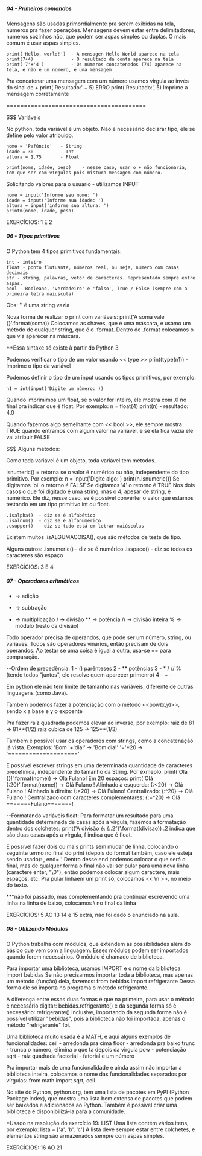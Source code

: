 ##### 04 - Primeiros comandos
Mensagens são usadas primordialmente pra serem exibidas na tela, números pra fazer operações. Mensagens devem estar entre delimitadores, numeros sozinhos não, que podem ser aspas simples ou duplas. O mais comum é usar aspas simples.

    print('Hello, world!')  - A mensagen Hello World aparece na tela
    print(7+4)              - O resultado da conta aparece na tela
    print('7'+'4')          - Os números concatenados (74) aparece na tela, e não é um número, é uma mensagem

Pra concatenar uma mensagem com um número usamos vírgula ao invés do sinal de +
    print('Resultado:' + 5)        ERRO
    print('Resultado:', 5)         Imprime a mensagem corretamente

========================================

$$$ Variáveis

No python, toda variável é um objeto. Não é necessário declarar tipo, ele se define pelo valor atribuido.

    nome = 'Pafúncio'   - String
    idade = 30          - Int
    altura = 1.75       - Float

    print(nome, idade, peso)    - nesse caso, usar o + não funcionaria, tem que ser com vírgulas pois mistura mensagem com número.


Solicitando valores para o usuário - utilizamos INPUT

    nome = input('Informe seu nome: ')
    idade = input('Informe sua idade: ')
    altura = input('informe sua altura: ')
    printm(nome, idade, peso)


EXERCÍCIOS: 1 E 2

##### 06 - Tipos primitivos

O Python tem 4 tipos primitivos fundamentais:

    int - inteiro
    float - ponto flutuante, números real, ou seja, número com casas decimais
    str - string, palavras, vetor de caracteres. Representado sempre entre aspas.
    bool - Booleano, 'verdadeiro' e 'falso', True / False (sempre com a primeira letra maiuscula)

Obs: '' é uma string vazia

Nova forma de realizar o print com variáveis:
    print('A soma vale {}'.format(soma))
Colocamos as chaves, que é uma máscara, e usamo um método de qualquer string, que é o .format. Dentro de .format colocamos o que via aparecer na máscara.

**Essa sintaxe só existe à partir do Python 3


Podemos verificar o tipo de um valor usando << type >>
    print(type(n1)) - Imprime o tipo da variável

Podemos definir o tipo de um input usando os tipos primitivos, por exemplo:

    n1 = int(input('Digite um número: ))

Quando imprimimos um float, se o valor for inteiro, ele mostra com .0 no final pra indicar que é float. Por exemplo:
    n = float(4)
    print(n)        - resultado: 4.0

Quando fazemos algo semelhante com << bool >>, ele sempre mostra TRUE quando entramos com algum valor na variável, e se ela fica vazia ele vai atribuir FALSE


$$$ Alguns métodos:

Como toda variável é um objeto, toda variável tem métodos.

isnumeric() = retorna se o valor é numérico ou não, independente do tipo primitivo. Por exemplo:
    n = input('Digite algo: )
    print(n.isnumeric())
Se digitamos 'oi' o retorno é FALSE
Se digitamos '4' o retorno é TRUE
Nos dois casos o que foi digitado é uma string, mas o 4, apesar de string, é numérico. Ele diz, nesse caso, se é possível converter o valor que estamos testando em um tipo primitivo int ou float.

    .isalpha()  - diz se é alfabético
    .isalnum()  - diz se é alfanumérico
    .usupper()  - diz se tudo está em letrar maiúsculas
Existem muitos .isALGUMACOISA(), que são métodos de teste de tipo.

Alguns outros:
    .isnumeric()    - diz se é numérico
    .isspace()      - diz se todos os caracteres são espaço


EXERCÍCIOS: 3 E 4

##### 07 - Operadores aritméticos

+ → adição
- → subtração
* → multiplicação
/ → divisão
** → potência
// → divisão inteira
% → módulo (resto da divisão)

Todo operador precisa de operandos, que pode ser um número, string, ou variáves.
Todos são operadores vinários, então precisam de dois operandos.
Ao testar se uma coisa é igual a outra, usa-se == para comparação.

--Ordem de precedência:
1 - () parênteses
2 - ** potências
3 - * / // % (tendo todos "juntos", ele resolve quem aparecer primenro)
4 - + -

Em python ele não tem limite de tamanho nas variáveis, diferente de outras linguagens (como Java).

Também podemos fazer a potenciação com o método <<pow(x,y)>>, sendo x a base e y o expoente

Pra fazer raiz quadrada podemos elevar ao inverso, por exemplo:
raiz de 81 → 81**(1/2)
raiz cubica de 125 → 125**(1/3)

Também é possível usar os operadores com strings, como a concatenação já vista. Exemplos:
    'Bom '+'dia!'   → 'Bom dia!'
    '='*20          → '===================='

É possível escrever strings em uma determinada quantidade de caracteres predefinida, independente do tamanho da String. Por exmeplo:
print('Olá {}!'.format(nome))    → Olá Fulano!
Em 20 espaços:  print('Olá {:20}'.format(nome)) → Olá Fulano              !
Alinhado à esquerda:  {:<20}  → Olá Fulano              !
Alinhado à direita:   {:>20}  → Olá               Fulano!
Centralizado:         {:^20}  → Olá        Fulano       !
Centralizado com caracteres complementares: {:=^20} → Olá =======Fulano=======!

--Formatando variáveis float:
Para formatar um resultado para uma quantidade determinada de casas após a vírgula, fazemos a formatação dentro dos colchetes:
    print('A divisão é: {:.2f}'.format(divisao))
.2 indica que são duas casas após a vírgula, f indica que é float.

É possível fazer dois ou mais prints sem mudar de linha, colocando o seguinte termo no final do print (depois do format também, caso ele esteja sendo usado):
    , end=''
Dentro desse end podemos colocar o que será o final, mas de qualquer forma o final não vai ser pular para uma nova linha (caractere enter, "\0"), então podemos colocar algum caractere, mais espaços, etc.
Pra pular linhaem um print só, colocamos << \n >>, no meio do texto.



***não foi passado, mas complementando
pra continuar escrevendo uma linha na linha de baixo, colocamos \ no final da linha


EXERCÍCIOS: 5 AO 13
14 e 15 extra, não foi dado o enunciado na aula.

##### 08 - Utilizando Módulos

O Python trabalha com módulos, que extendem as possibilidades além do básico que vem com a linguagem. Esses módulos podem ser importados quando forem necessários.
O módulo é chamado de biblioteca.

Para importar uma biblioteca, usamos IMPORT e o nome da biblioteca:
    import bebidas
Se não precisarmos importar toda a biblioteca, mas apenas um método (função) dela, fazemos:
    from bebidas import refrigerante
Dessa forma ele só importa no programa o método refrigerante.

A diferença entre essas duas formas é que na primeira, para usar o método é necessário digitar:
    bebidas.refrigerante()
e da segunda forma só é necessário:
    refrigerante()
Inclusive, importando da segunda forma não é possível utilizar "bebidas", pois a biblioteca não foi importada, apenas o método "refrigerante" foi.


Uma biblioteca muito usada é a MATH, e aqui alguns exemplos de funcionalidades:
    ceil - arredonda pra cima
    floor - arredonda pra baixo
    trunc - trunca o número, elimina o que ta depois da virgula
    pow - potenciação
    sqrt - raiz quadrada
    factorial - fatorial e um número

Pra importar mais de uma funcionalidade e ainda assim não importar a biblioteca inteira, colocamos o nome das funcionalidades separados por vírgulas:
    from math import sqrt, ceil

No site do Python, python.org, tem uma lista de pacotes em PyPI (Python Package Index), que mostra uma lista bem extensa de pacotes que podem ser baixados e adicionados ao Python.
Também é possível criar uma biblioteca e disponibilizá-la para a comunidade.

*Usado na resolução do exercício 19: LIST
Uma lista contém vários itens, por exemplo:
lista = ['a', 'b', 'c']
A lista deve sempre estar entre colchetes, e elementos string são armazenados sempre com aspas simples.

EXERCÍCIOS: 16 AO 21

